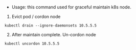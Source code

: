 - Usage: this command used for graceful maintain k8s node.

1. Evict pod / cordon node

```
kubectl drain --ignore-daemonsets 10.5.5.5
```

2. After maintain complete. Un-cordon node
```
kubectl uncordon 10.5.5.5
```
